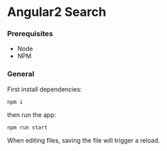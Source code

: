 # Angular2 Search


### Prerequisites
* Node
* NPM

### General
First install dependencies:
```
npm i
```

then run the app:
```
npm run start
```

When editing files, saving the file will trigger a reload.
